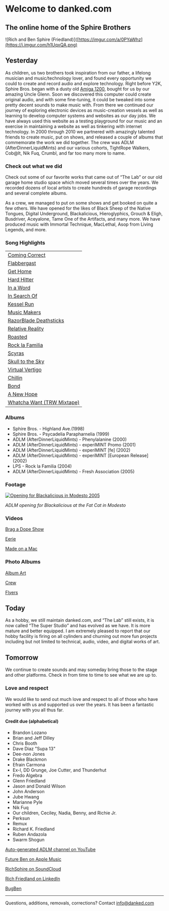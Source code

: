 # Welcome to danked.com


## The online home of the Sphire Brothers


![Rich and Ben Sphire (Friedland)]([https://imgur.com/a/0PYaWhz](https://i.imgur.com/h1UqxQA.png)


## Yesterday

As children, us two brothers took inspiration from our father, a lifelong musician and music/technology lover, and found every opportunity we could to create and record audio and explore technology. Right before Y2K, Sphire Bros. began with a dusty old [Amiga 1200](https://en.wikipedia.org/wiki/Amiga_1200), bought for us by our amazing Uncle Glenn. Soon we discovered this computer could create original audio, and with some fine-tuning, it could be tweaked into some pretty decent sounds to make music with. From there we continued our journey of exploring electronic devices as music-creation vessels as well as learning to develop computer systems and websites as our day jobs. We have always used this website as a testing playground for our music and an exercise in maintaining a website as well as tinkering with internet technology. In 2000 through 2010 we partnered with amazingly talented friends to create music, put on shows, and released a couple of albums that commemorate the work we did together. The crew was ADLM (AfterDinnerLiquidMints) and our various cohorts, TightRope Walkers, Cob@lt, Nik Fuq, Crumbl, and far too many more to name.


### Check out what we did

Check out some of our favorite works that came out of “The Lab” or our old garage home studio space which moved several times over the years. We recorded dozens of local artists to create hundreds of garage recordings and several complete albums.

As a crew, we managed to put on some shows and get booked on quite a few others. We have opened for the likes of Black Sheep of the Native Tongues, Digital Underground, Blackalicious, Hieroglyphics, Grouch & Eligh, Busdriver, Aceyalone, Tame One of the Artifacts, and many more. We have produced music with Immortal Technique, MacLethal, Asop from Living Legends, and more. 


### Song Highlights


<table>
  <tr>
   <td><a href="https://soundcloud.com/richsphire/coming-correct?si=e8aab33ccc84411abb4cd96bfa671e0c&utm_source=clipboard&utm_medium=text&utm_campaign=social_sharing">Coming Correct</a>
   </td>
  </tr>
  <tr>
   <td><a href="https://youtu.be/wtWQAneP7aQ?si=DdgW8ajzZefdCjpT">Flabbergast</a>
   </td>
  </tr>
  <tr>
   <td><a href="https://youtu.be/r0kWLJLmsbc?si=I2VmgxsFZwJ0MkEY">Get Home</a>
   </td>
  </tr>
  <tr>
   <td><a href="https://youtu.be/FtEZyrdI42o?si=VKGcY1GRcEbV0Qjr">Hard Hitter</a>
   </td>
  </tr>
  <tr>
   <td><a href="https://youtu.be/hsD9CPUAO_M?si=iZnj2zlhYZjotW3g">In a Word</a>
   </td>
  </tr>
  <tr>
   <td><a href="https://youtu.be/cNqoPFNYjLs?si=QSbPPiZUzVCRoSyp">In Search Of</a>
   </td>
  </tr>
  <tr>
   <td><a href="https://youtu.be/TAG0SFFQeOo?si=RKYPqmQpNsZkt04u">Kessel Run</a>
   </td>
  </tr>
  <tr>
   <td><a href="https://youtu.be/Hp11KAZF6n0?si=KiDbYCii60aj1H0y">Music Makers</a>
   </td>
  </tr>
  <tr>
   <td><a href="https://youtu.be/bbCrRmwGETk?si=MLSm_jZ9_DpwX_0s">RazorBlade Deathsticks</a>
   </td>
  </tr>
  <tr>
   <td><a href="https://youtu.be/H20H4ZMlRAU?si=cFKTltMtGmMle7ru">Relative Reality</a>
   </td>
  </tr>
  <tr>
   <td><a href="https://youtu.be/hUyekTAFv_I?si=-Od7D-Ungv-gxi2S">Roasted</a>
   </td>
  </tr>
  <tr>
   <td><a href="https://soundcloud.com/richsphire/rock-la-familia?si=7d039ba5d87e44a09d564b5a17e00d0a&utm_source=clipboard&utm_medium=text&utm_campaign=social_sharing">Rock la Familia</a>
   </td>
  </tr>
  <tr>
   <td><a href="https://youtu.be/2cC0ZlQby3M?si=4GB1H8dhLWZle5qU">Scyras</a>
   </td>
  </tr>
  <tr>
   <td><a href="https://youtu.be/iFAtsSebsTI?si=s_lXctzkss3z3A59">Skull to the Sky</a>
   </td>
  </tr>
  <tr>
   <td><a href="https://youtu.be/tsSDEwmfQV8?si=XEiOC3_yg_jBqi3K">Virtual Vertigo</a>
   </td>
  </tr>
  <tr>
   <td><a href="https://soundcloud.com/richsphire/chillin?si=9cbed20da97d47cd9ea9eb21d8df448f&utm_source=clipboard&utm_medium=text&utm_campaign=social_sharing">Chillin</a>
   </td>
  </tr>
  <tr>
   <td><a href="https://soundcloud.com/richsphire/bond?si=0219e51d99854d96b0eafb9a58a57f65&utm_source=clipboard&utm_medium=text&utm_campaign=social_sharing">Bond</a>
   </td>
  </tr>
  <tr>
   <td><a href="https://soundcloud.com/richsphire/a-new-hope?si=af2a391384e34038a1aef8a253309ed8&utm_source=clipboard&utm_medium=text&utm_campaign=social_sharing">A New Hope</a>
   </td>
  </tr>
  <tr>
   <td><a href="https://soundcloud.com/richsphire/whatcha-want?si=9aa25c0d057c4d83b73eb1ed2dce61e9&utm_source=clipboard&utm_medium=text&utm_campaign=social_sharing">Whatcha Want (TRW Mixtape)</a>
   </td>
  </tr>
</table>



### Albums



* Sphire Bros. - Highland Ave.(1998)
* Sphire Bros. - Psycadelia Parapharnelia (1999)
* ADLM (AfterDinnerLiquidMints) - Phenylalanine (2000)
* ADLM (AfterDinnerLiquidMints) - experiMINT Promo (2001)
* ADLM (AfterDinnerLiquidMints) - experiMINT [fe] (2002)
* ADLM (AfterDinnerLiquidMints) - experiMINT [European Release] (2002)
* LPS - Rock la Familia (2004)
* ADLM (AfterDinnerLiquidMints) - Fresh Association (2005)


### Footage

[![Opening for Blackalicious in Modesto 2005](https://scontent.fsac1-1.fna.fbcdn.net/v/t1.18169-9/1913528_343983315159_1061453_n.jpg?_nc_cat=101&ccb=1-7&_nc_sid=4dc865&_nc_ohc=PdSTEZOUDssAX-l6gwO&_nc_ht=scontent.fsac1-1.fna&oh=00_AfB7TNnhgUHgnNJM5o6m_tHIVgmAdFN2weRGWizHzIeWIw&oe=655BC528)](https://youtu.be/szT2kjjhndU?si=vExAZlHle7-4PG0O)

*ADLM opening for Blackalicious at the Fat Cat in Modesto*


### Videos

[Brag a Dope Show](https://youtu.be/r5yr2QGhPXc?si=rvWv9YydhD_TCF9I)

[Eerie](https://youtu.be/IqYuP5Il3ig?si=5IBOn9pXeiGPeQIq)

[Made on a Mac](https://youtu.be/ZXDHPdCYmCc?si=BkSNth8vJm7-pj0l)


### Photo Albums

[Album Art](https://drive.google.com/drive/folders/1GoF4MW2KnS-zG5XDGMf8A8P3uK55Z4lL)

[Crew](https://drive.google.com/drive/folders/1v7H6UJ9nwqig3hO10HgY4KV-QC0y572E)

[Flyers](https://drive.google.com/drive/folders/1cmQCIRnoB6cuVcJOEeLPIn3a8bKpKhy-)


## Today

As a hobby, we still maintain danked.com, and “The Lab” still exists, it is now called “The Super Studio” and has evolved as we have. It is more mature and better equipped. I am extremely pleased to report that our hobby facility is firing on all cylinders and churning out more fun projects including but not limited to technical, audio, video, and digital works of art.


## Tomorrow

We continue to create sounds and may someday bring those to the stage and other platforms. Check in from time to time to see what we are up to.


### Love and respect

We would like to send out much love and respect to all of those who have worked with us and supported us over the years. It has been a fantastic journey with you all thus far.


#### Credit due (alphabetical)



* Brandon Lozano
* Brian and Jeff Dilley
* Chris Booth
* Dave Diaz "Supa 13"
* Dee-non Jones
* Drake Blackmon
* Efrain Carmona
* Ex-I, DD Grunge, Joe Cutter, and Thunderhut
* Fredo Algebra
* Glenn Friedland
* Jason and Donald Wilson
* John Anderson
* Jube Hwang
* Marianne Pyle
* Nik Fuq
* Our children, Ceciley, Nadia, Benny, and Richie Jr.
* Perksun
* Remux
* Richard K. Friedland
* Ruben Andazola
* Swarm Shogun

[Auto-generated ADLM channel on YouTube](https://www.youtube.com/channel/UC7_ziLg3Vw4zjst09sEXGVQ)

[Future Ben on Apple Music](https://music.apple.com/us/artist/future-ben/1600778673)

[RichSphire on SoundCloud](https://soundcloud.com/richsphire)

[Rich Friedland on LinkedIn](https://www.linkedin.com/in/rfriedland/)

[BugBen](https://buggen.com)


---

Questions, additions, removals, corrections? Contact [info@danked.com](mailto:info@danked.com?subject=Feedback)

